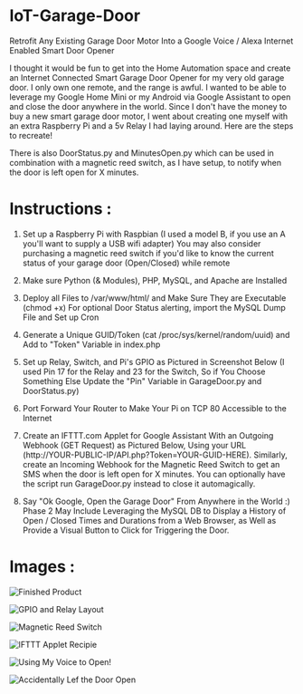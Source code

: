 # IoT-Garage-Door
Retrofit Any Existing Garage Door Motor Into a Google Voice / Alexa Internet Enabled Smart Door Opener

I thought it would be fun to get into the Home Automation space and create an Internet Connected Smart Garage Door Opener for my very old garage door.  I only own one remote, and the range is awful.  I wanted to be able to leverage my Google Home Mini or my Android via Google Assistant to open and close the door anywhere in the world.  Since I don't have the money to buy a new smart garage door motor, I went about creating one myself with an extra Raspberry Pi and a 5v Relay I had laying around.  Here are the steps to recreate!  

There is also DoorStatus.py and MinutesOpen.py which can be used in combination with a magnetic reed switch, as I have setup, to notify when the door is left open for X minutes.  

# Instructions : 


1) Set up a Raspberry Pi with Raspbian (I used a model B, if you use an A you'll want to supply a USB wifi adapter)  You may also consider purchasing a magnetic reed switch if you'd like to know the current status of your garage door (Open/Closed) while remote

2) Make sure Python (& Modules), PHP, MySQL, and Apache are Installed

3) Deploy all Files to /var/www/html/ and Make Sure They are Executable (chmod +x)  For optional Door Status alerting, import the MySQL Dump File and Set up Cron

4) Generate a Unique GUID/Token (cat /proc/sys/kernel/random/uuid) and Add to "Token" Variable in index.php

5) Set up Relay, Switch, and Pi's GPIO as Pictured in Screenshot Below (I used Pin 17 for the Relay and 23 for the Switch, So if You Choose Something Else Update the "Pin" Variable in GarageDoor.py and DoorStatus.py)

6) Port Forward Your Router to Make Your Pi on TCP 80 Accessible to the Internet

7) Create an IFTTT.com Applet for Google Assistant With an Outgoing Webhook (GET Request) as Pictured Below, Using your URL (http://YOUR-PUBLIC-IP/API.php?Token=YOUR-GUID-HERE).  Similarly, create an Incoming Webhook for the Magnetic Reed Switch to get an SMS when the door is left open for X minutes.  You can optionally have the script run GarageDoor.py instead to close it automagically.

8) Say "Ok Google, Open the Garage Door" From Anywhere in the World :)  Phase 2 May Include Leveraging the MySQL DB to Display a History of Open / Closed Times and Durations from a Web Browser, as Well as Provide a Visual Button to Click for Triggering the Door.

# Images : 


![Finished Product](https://i.imgur.com/QHwhLrr.jpg)

![GPIO and Relay Layout](https://i.imgur.com/HqlKxyw.jpg)

![Magnetic Reed Switch](https://i.imgur.com/AotSXBc.png)

![IFTTT Applet Recipie](https://i.imgur.com/wWyx5RH.png)

![Using My Voice to Open!](https://i.imgur.com/KPEASWy.png)

![Accidentally Lef the Door Open](https://i.imgur.com/6CLw2tI.png)
